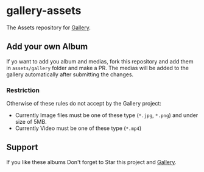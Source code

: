 # gallery-assets
The Assets repository for [Gallery](https://github.com/aliyazdi75/gallery).

## Add your own Album
If yo want to add you album and medias, fork this repository and add
them in `assets/gallery` folder and make a PR. The medias will be added
to the gallery automatically after submitting the changes.


### Restriction
Otherwise of these rules do not accept by the Gallery project:
- Currently Image files must be one of these type (`*.jpg`, `*.png`) and
  under size of 5MB.
- Currently Video must be one of these type (`*.mp4`)

## Support
If you like these albums Don't forget to Star this project and [Gallery](https://github.com/aliyazdi75/gallery).